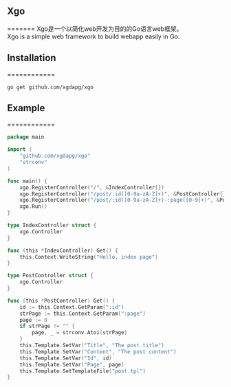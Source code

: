 ## Xgo
=======
Xgo是一个以简化web开发为目的的Go语言web框架。  
Xgo is a simple web framework to build webapp easily in Go.  

## Installation
============

    go get github.com/xgdapg/xgo

## Example
============
```go
package main

import (
	"github.com/xgdapg/xgo"
	"strconv"
)

func main() {
	xgo.RegisterController("/", &IndexController{})
	xgo.RegisterController("/post/:id([0-9a-zA-Z]+)", &PostController{})
	xgo.RegisterController("/post/:id([0-9a-zA-Z]+)-:page([0-9]+)", &PostController{})
	xgo.Run()
}

type IndexController struct {
	xgo.Controller
}

func (this *IndexController) Get() {
	this.Context.WriteString("Hello, index page")
}

type PostController struct {
	xgo.Controller
}

func (this *PostController) Get() {
	id := this.Context.GetParam(":id")
	strPage := this.Context.GetParam(":page")
	page := 0
	if strPage != "" {
		page, _ = strconv.Atoi(strPage)
	}
	this.Template.SetVar("Title", "The post title")
	this.Template.SetVar("Content", "The post content")
	this.Template.SetVar("Id", id)
	this.Template.SetVar("Page", page)
	this.Template.SetTemplateFile("post.tpl")
}
```